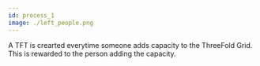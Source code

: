 ```yaml
---
id: process_1
image: ./left_people.png
---
```

A TFT is crearted everytime someone adds capacity to the ThreeFold Grid.  This is rewarded to the person adding the capacity.
